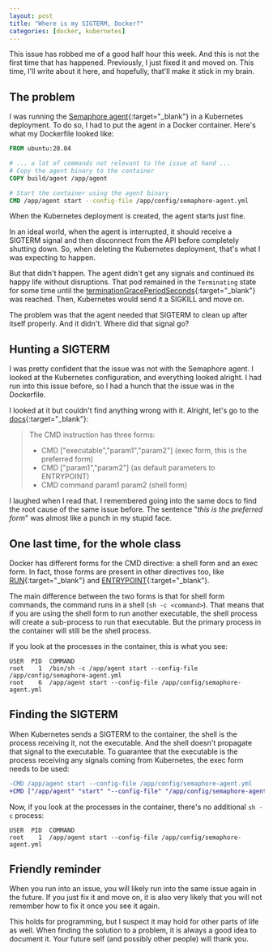 ```yaml
---
layout: post
title: "Where is my SIGTERM, Docker?"
categories: [docker, kubernetes]
---
```


This issue has robbed me of a good half hour this week. And this is not the first time that has happened. Previously, I just fixed it and moved on. This time, I'll write about it here, and hopefully, that'll make it stick in my brain.

## The problem

I was running the [Semaphore agent](https://github.com/semaphoreci/agent){:target="_blank"} in a Kubernetes deployment. To do so, I had to put the agent in a Docker container. Here's what my Dockerfile looked like:

```dockerfile
FROM ubuntu:20.04

# ... a lot of commands not relevant to the issue at hand ...
# Copy the agent binary to the container
COPY build/agent /app/agent

# Start the container using the agent binary
CMD /app/agent start --config-file /app/config/semaphore-agent.yml
```

When the Kubernetes deployment is created, the agent starts just fine.

In an ideal world, when the agent is interrupted, it should receive a SIGTERM signal and then disconnect from the API before completely shutting down. So, when deleting the Kubernetes deployment, that's what I was expecting to happen.

But that didn't happen. The agent didn't get any signals and continued its happy life without disruptions. That pod remained in the `Terminating` state for some time until the [terminationGracePeriodSeconds](https://kubernetes.io/docs/concepts/workloads/pods/pod-lifecycle/#pod-termination){:target="_blank"} was reached. Then, Kubernetes would send it a SIGKILL and move on.

The problem was that the agent needed that SIGTERM to clean up after itself properly. And it didn't. Where did that signal go?

## Hunting a SIGTERM

I was pretty confident that the issue was not with the Semaphore agent. I looked at the Kubernetes configuration, and everything looked alright. I had run into this issue before, so I had a hunch that the issue was in the Dockerfile.

I looked at it but couldn't find anything wrong with it. Alright, let's go to the [docs](https://docs.docker.com/engine/reference/builder/#cmd){:target="_blank"}:

> The CMD instruction has three forms:
> - CMD ["executable","param1","param2"] (exec form, this is the preferred form)
> - CMD ["param1","param2"] (as default parameters to ENTRYPOINT)
> - CMD command param1 param2 (shell form)

I laughed when I read that. I remembered going into the same docs to find the root cause of the same issue before. The sentence "*this is the preferred form*" was almost like a punch in my stupid face.

## One last time, for the whole class

Docker has different forms for the CMD directive: a shell form and an exec form. In fact, those forms are present in other directives too, like [RUN](https://docs.docker.com/engine/reference/builder/#run){:target="_blank"} and [ENTRYPOINT](https://docs.docker.com/engine/reference/builder/#entrypoint){:target="_blank"}.

The main difference between the two forms is that for shell form commands, the command runs in a shell (`sh -c <command>`). That means that if you are using the shell form to run another executable, the shell process will create a sub-process to run that executable. But the primary process in the container will still be the shell process.

If you look at the processes in the container, this is what you see:

```text
USER  PID  COMMAND
root    1  /bin/sh -c /app/agent start --config-file /app/config/semaphore-agent.yml
root    6  /app/agent start --config-file /app/config/semaphore-agent.yml
```

## Finding the SIGTERM

When Kubernetes sends a SIGTERM to the container, the shell is the process receiving it, not the executable. And the shell doesn't propagate that signal to the executable. To guarantee that the executable is the process receiving any signals coming from Kubernetes, the exec form needs to be used:

```patch
-CMD /app/agent start --config-file /app/config/semaphore-agent.yml
+CMD ["/app/agent" "start" "--config-file" "/app/config/semaphore-agent.yml"]
```

Now, if you look at the processes in the container, there's no additional `sh -c` process:

```text
USER  PID  COMMAND
root    1  /app/agent start --config-file /app/config/semaphore-agent.yml
```

## Friendly reminder

When you run into an issue, you will likely run into the same issue again in the future. If you just fix it and move on, it is also very likely that you will not remember how to fix it once you see it again.

This holds for programming, but I suspect it may hold for other parts of life as well. When finding the solution to a problem, it is always a good idea to document it. Your future self (and possibly other people) will thank you.
